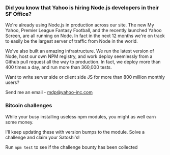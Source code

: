 ### Did you know that Yahoo is hiring Node.js developers in their SF Office?

We're already using Node.js in production across our site. The new My Yahoo,
Premier League Fantasy Football, and the recently launched Yahoo Screen, are
all running on Node. In fact in the next 12 months we're on track to easily
be the largest server of traffic from Node in the world.

We've also built an amazing infrastructure. We run the latest version of
Node, host our own NPM registry, and work deploy seemlessly from a Github
pull request all the way to production. In fact, we deploy more than 400
times a day, and run more than 360,000 tests.

Want to write server side or client side JS for more than 800 million monthly users?

Send me an email - mdp@yahoo-inc.com

### Bitcoin challenges

While your busy installing useless npm modules, you might as
well earn some money.

I'll keep updating these with version bumps to the module. Solve a challenge
and claim your Satoshi's!

Run `npm test` to see if the challenge bounty has been collected
